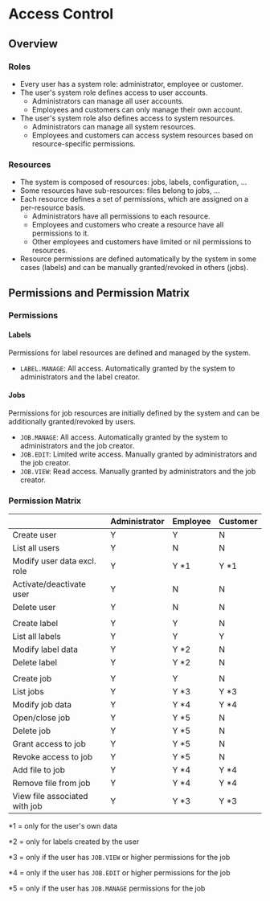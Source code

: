 # Access Control

## Overview

### Roles

 * Every user has a system role: administrator, employee or customer.
 * The user's system role defines access to user accounts.
 	* Administrators can manage all user accounts.
 	* Employees and customers can only manage their own account. 
 * The user's system role also defines access to system resources.
   	* Administrators can manage all system resources. 
 	* Employees and customers can access system resources based on resource-specific permissions. 

### Resources

 * The system is composed of resources: jobs, labels, configuration, ...
 * Some resources have sub-resources: files belong to jobs, ...
 * Each resource defines a set of permissions, which are assigned on a per-resource basis.
 	* Administrators have all permissions to each resource.
 	* Employees and customers who create a resource have all permissions to it.
 	* Other employees and customers have limited or nil permissions to resources.
 * Resource permissions are defined automatically by the system in some cases (labels) and can be manually granted/revoked in others (jobs). 

## Permissions and Permission Matrix

### Permissions

#### Labels

Permissions for label resources are defined and managed by the system.

 * `LABEL.MANAGE`: All access. Automatically granted by the system to administrators and the label creator. 

#### Jobs

Permissions for job resources are initially defined by the system and can be additionally granted/revoked by users.

 * `JOB.MANAGE`: All access. Automatically granted by the system to administrators and the job creator. 
 * `JOB.EDIT`: Limited write access. Manually granted by administrators and the job creator.
 * `JOB.VIEW`: Read access. Manually granted by administrators and the job creator.

### Permission Matrix

|                              | Administrator | Employee | Customer |
|------------------------------|---------------|----------|----------|
| Create user                  |       Y       |    Y     |    N     |
| List all users               |       Y       |    N     |    N     |
| Modify user data excl. role  |       Y       |    Y *1  |    Y *1  |
| Activate/deactivate user     |       Y       |    N     |    N     |
| Delete user                  |       Y       |    N     |    N     |
|                              |               |          |          |
| Create label                 |       Y       |    Y     |    N     |
| List all labels              |       Y       |    Y     |    Y     |
| Modify label data            |       Y       |    Y *2  |    N     |
| Delete label                 |       Y       |    Y *2  |    N     |
|                              |               |          |          |
| Create job                   |       Y       |    Y     |    N     |
| List jobs                    |       Y       |    Y *3  |    Y *3  |
| Modify job data              |       Y       |    Y *4  |    Y *4  |
| Open/close job               |       Y       |    Y *5  |    N     |
| Delete job                   |       Y       |    Y *5  |    N     |
| Grant access to job          |       Y       |    Y *5  |    N     |
| Revoke access to job         |       Y       |    Y *5  |    N     |
| Add file to job              |       Y       |    Y *4  |    Y *4  |
| Remove file from job         |       Y       |    Y *4  |    Y *4  |
| View file associated with job|       Y       |    Y *3  |    Y *3  |

 *1 = only for the user's own data

 *2 = only for labels created by the user

 *3 = only if the user has `JOB.VIEW` or higher permissions for the job

 *4 = only if the user has `JOB.EDIT` or higher permissions for the job

 *5 = only if the user has `JOB.MANAGE` permissions for the job